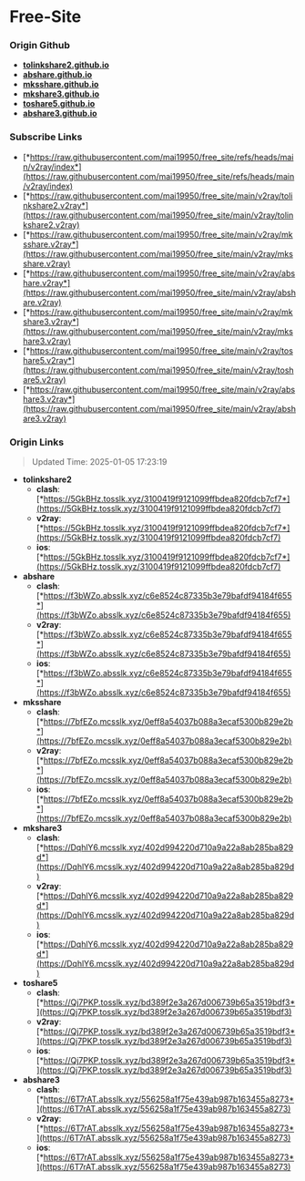 # Free-Site

### Origin Github

- [**tolinkshare2.github.io**](https://github.com/tolinkshare2/tolinkshare2.github.io)
- [**abshare.github.io**](https://github.com/abshare/abshare.github.io)
- [**mksshare.github.io**](https://github.com/mksshare/mksshare.github.io)
- [**mkshare3.github.io**](https://github.com/mkshare3/mkshare3.github.io)
- [**toshare5.github.io**](https://github.com/toshare5/toshare5.github.io)
- [**abshare3.github.io**](https://github.com/abshare3/abshare3.github.io)

### Subscribe Links

- [*https://raw.githubusercontent.com/mai19950/free_site/refs/heads/main/v2ray/index*](https://raw.githubusercontent.com/mai19950/free_site/refs/heads/main/v2ray/index)
- [*https://raw.githubusercontent.com/mai19950/free_site/main/v2ray/tolinkshare2.v2ray*](https://raw.githubusercontent.com/mai19950/free_site/main/v2ray/tolinkshare2.v2ray)
- [*https://raw.githubusercontent.com/mai19950/free_site/main/v2ray/mksshare.v2ray*](https://raw.githubusercontent.com/mai19950/free_site/main/v2ray/mksshare.v2ray)
- [*https://raw.githubusercontent.com/mai19950/free_site/main/v2ray/abshare.v2ray*](https://raw.githubusercontent.com/mai19950/free_site/main/v2ray/abshare.v2ray)
- [*https://raw.githubusercontent.com/mai19950/free_site/main/v2ray/mkshare3.v2ray*](https://raw.githubusercontent.com/mai19950/free_site/main/v2ray/mkshare3.v2ray)
- [*https://raw.githubusercontent.com/mai19950/free_site/main/v2ray/toshare5.v2ray*](https://raw.githubusercontent.com/mai19950/free_site/main/v2ray/toshare5.v2ray)
- [*https://raw.githubusercontent.com/mai19950/free_site/main/v2ray/abshare3.v2ray*](https://raw.githubusercontent.com/mai19950/free_site/main/v2ray/abshare3.v2ray)

### Origin Links

> Updated Time: 2025-01-05 17:23:19

- **tolinkshare2**
  - **clash**: [*https://5GkBHz.tosslk.xyz/3100419f9121099ffbdea820fdcb7cf7*](https://5GkBHz.tosslk.xyz/3100419f9121099ffbdea820fdcb7cf7)
  - **v2ray**: [*https://5GkBHz.tosslk.xyz/3100419f9121099ffbdea820fdcb7cf7*](https://5GkBHz.tosslk.xyz/3100419f9121099ffbdea820fdcb7cf7)
  - **ios**: [*https://5GkBHz.tosslk.xyz/3100419f9121099ffbdea820fdcb7cf7*](https://5GkBHz.tosslk.xyz/3100419f9121099ffbdea820fdcb7cf7)
- **abshare**
  - **clash**: [*https://f3bWZo.absslk.xyz/c6e8524c87335b3e79bafdf94184f655*](https://f3bWZo.absslk.xyz/c6e8524c87335b3e79bafdf94184f655)
  - **v2ray**: [*https://f3bWZo.absslk.xyz/c6e8524c87335b3e79bafdf94184f655*](https://f3bWZo.absslk.xyz/c6e8524c87335b3e79bafdf94184f655)
  - **ios**: [*https://f3bWZo.absslk.xyz/c6e8524c87335b3e79bafdf94184f655*](https://f3bWZo.absslk.xyz/c6e8524c87335b3e79bafdf94184f655)
- **mksshare**
  - **clash**: [*https://7bfEZo.mcsslk.xyz/0eff8a54037b088a3ecaf5300b829e2b*](https://7bfEZo.mcsslk.xyz/0eff8a54037b088a3ecaf5300b829e2b)
  - **v2ray**: [*https://7bfEZo.mcsslk.xyz/0eff8a54037b088a3ecaf5300b829e2b*](https://7bfEZo.mcsslk.xyz/0eff8a54037b088a3ecaf5300b829e2b)
  - **ios**: [*https://7bfEZo.mcsslk.xyz/0eff8a54037b088a3ecaf5300b829e2b*](https://7bfEZo.mcsslk.xyz/0eff8a54037b088a3ecaf5300b829e2b)
- **mkshare3**
  - **clash**: [*https://DqhlY6.mcsslk.xyz/402d994220d710a9a22a8ab285ba829d*](https://DqhlY6.mcsslk.xyz/402d994220d710a9a22a8ab285ba829d)
  - **v2ray**: [*https://DqhlY6.mcsslk.xyz/402d994220d710a9a22a8ab285ba829d*](https://DqhlY6.mcsslk.xyz/402d994220d710a9a22a8ab285ba829d)
  - **ios**: [*https://DqhlY6.mcsslk.xyz/402d994220d710a9a22a8ab285ba829d*](https://DqhlY6.mcsslk.xyz/402d994220d710a9a22a8ab285ba829d)
- **toshare5**
  - **clash**: [*https://Qj7PKP.tosslk.xyz/bd389f2e3a267d006739b65a3519bdf3*](https://Qj7PKP.tosslk.xyz/bd389f2e3a267d006739b65a3519bdf3)
  - **v2ray**: [*https://Qj7PKP.tosslk.xyz/bd389f2e3a267d006739b65a3519bdf3*](https://Qj7PKP.tosslk.xyz/bd389f2e3a267d006739b65a3519bdf3)
  - **ios**: [*https://Qj7PKP.tosslk.xyz/bd389f2e3a267d006739b65a3519bdf3*](https://Qj7PKP.tosslk.xyz/bd389f2e3a267d006739b65a3519bdf3)
- **abshare3**
  - **clash**: [*https://6T7rAT.absslk.xyz/556258a1f75e439ab987b163455a8273*](https://6T7rAT.absslk.xyz/556258a1f75e439ab987b163455a8273)
  - **v2ray**: [*https://6T7rAT.absslk.xyz/556258a1f75e439ab987b163455a8273*](https://6T7rAT.absslk.xyz/556258a1f75e439ab987b163455a8273)
  - **ios**: [*https://6T7rAT.absslk.xyz/556258a1f75e439ab987b163455a8273*](https://6T7rAT.absslk.xyz/556258a1f75e439ab987b163455a8273)
